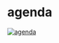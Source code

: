 # agenda

[![agenda](https://github.com/delitamakanda/agenda-backend-api/actions/workflows/pythonapp.yml/badge.svg?branch=master)](https://github.com/delitamakanda/agenda-backend-api/actions/workflows/pythonapp.yml)

